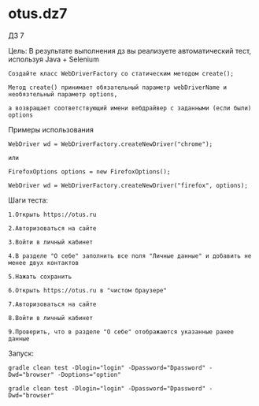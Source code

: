 # otus.dz7

ДЗ 7

Цель:
В результате выполнения дз вы реализуете автоматический тест, используя Java + Selenium

    Создайте класс WebDriverFactory со статическим методом create();

    Метод create() принимает обязательный параметр webDriverName и необязтельный параметр options, 
    
    а возвращает соответствующий имени вебдрайвер с заданными (если были) options

Примеры использования
  
    WebDriver wd = WebDriverFactory.createNewDriver("chrome"); 
  
    или 
  
    FirefoxOptions options = new FirefoxOptions();
  
    WebDriver wd = WebDriverFactory.createNewDriver("firefox", options);

Шаги теста:

    1.Открыть https://otus.ru
  
    2.Авторизоваться на сайте
  
    3.Войти в личный кабинет
  
    4.В разделе "О себе" заполнить все поля "Личные данные" и добавить не менее двух контактов
  
    5.Нажать сохранить
  
    6.Открыть https://otus.ru в "чистом браузере"
  
    7.Авторизоваться на сайте
  
    8.Войти в личный кабинет
  
    9.Проверить, что в разделе "О себе" отображаются указанные ранее данные

Запуск:

    gradle clean test -Dlogin="login" -Dpassword="Dpassword" -Dwd="browser" -Doptions="option"
  
    gradle clean test -Dlogin="login" -Dpassword="Dpassword" -Dwd="browser" 

